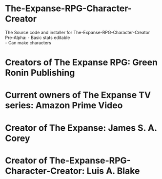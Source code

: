 # The-Expanse-RPG-Character-Creator
 The Source code and installer for The-Expanse-RPG-Character-Creator 
 Pre-Alpha:
    - Basic stats editable  
    - Can make characters  
# Creators of The Expanse RPG: Green Ronin Publishing
# Current owners of The Expanse TV series: Amazon Prime Video
# Creator of The Expanse: James S. A. Corey
# Creator of The-Expanse-RPG-Character-Creator: Luis A. Blake
